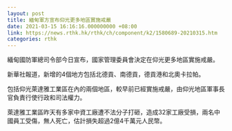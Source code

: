 ```yaml
---
layout: post
title: 緬甸軍方宣布仰光更多地區實施戒嚴
date: 2021-03-15 16:16:16.000000000 +08:00
link: https://news.rthk.hk/rthk/ch/component/k2/1580689-20210315.htm
categories: rthk
---
```


緬甸國防軍總司令部今日宣布，國家管理委員會決定在仰光更多地區實施戒嚴。

新華社報道，新增的4個地方包括北德貢、南德貢，德貢港和北奧卡拉帕。

包括仰光萊達雅工業區在內的兩個地區，較早前已經實施戒嚴，由仰光地區軍事長官負責行使行政和司法權力。

萊達雅工業區昨天有多家中資工廠遭不法分子打砸，造成32家工廠受損，兩名中國員工受傷，無人死亡，估計損失超過2億4千萬元人民幣。
